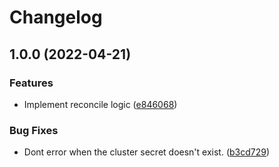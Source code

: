 # Changelog

## 1.0.0 (2022-04-21)


### Features

* Implement reconcile logic ([e846068](https://github.com/weaveworks/cluster-controller/commit/e846068db9ddd1132e635a78f5aa067a5cca90e7))


### Bug Fixes

* Dont error when the cluster secret doesn't exist. ([b3cd729](https://github.com/weaveworks/cluster-controller/commit/b3cd7294b42152eff69598ea305ec941d5e6737b))

